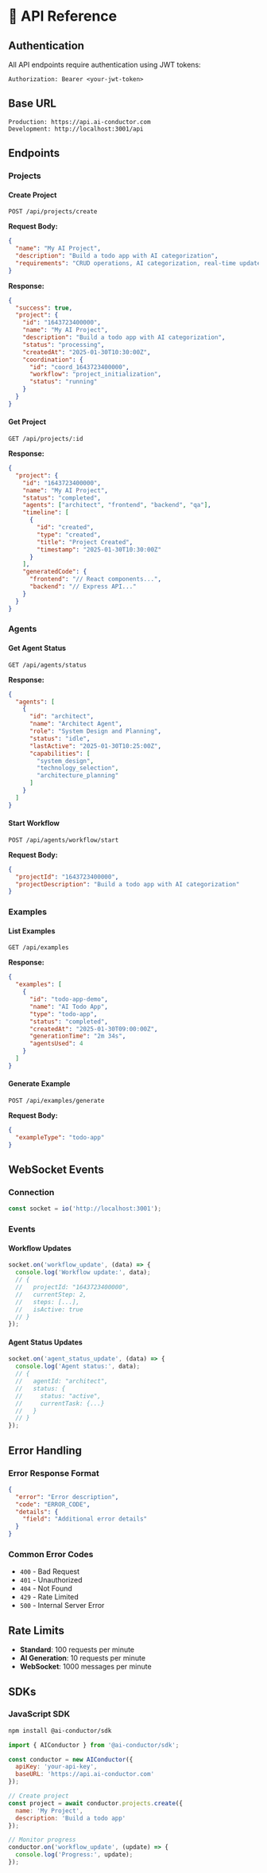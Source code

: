 # 🔌 API Reference

## Authentication

All API endpoints require authentication using JWT tokens:

```http
Authorization: Bearer <your-jwt-token>
```

## Base URL

```
Production: https://api.ai-conductor.com
Development: http://localhost:3001/api
```

## Endpoints

### Projects

#### Create Project
```http
POST /api/projects/create
```

**Request Body:**
```json
{
  "name": "My AI Project",
  "description": "Build a todo app with AI categorization",
  "requirements": "CRUD operations, AI categorization, real-time updates"
}
```

**Response:**
```json
{
  "success": true,
  "project": {
    "id": "1643723400000",
    "name": "My AI Project",
    "description": "Build a todo app with AI categorization",
    "status": "processing",
    "createdAt": "2025-01-30T10:30:00Z",
    "coordination": {
      "id": "coord_1643723400000",
      "workflow": "project_initialization",
      "status": "running"
    }
  }
}
```

#### Get Project
```http
GET /api/projects/:id
```

**Response:**
```json
{
  "project": {
    "id": "1643723400000",
    "name": "My AI Project",
    "status": "completed",
    "agents": ["architect", "frontend", "backend", "qa"],
    "timeline": [
      {
        "id": "created",
        "type": "created",
        "title": "Project Created",
        "timestamp": "2025-01-30T10:30:00Z"
      }
    ],
    "generatedCode": {
      "frontend": "// React components...",
      "backend": "// Express API..."
    }
  }
}
```

### Agents

#### Get Agent Status
```http
GET /api/agents/status
```

**Response:**
```json
{
  "agents": [
    {
      "id": "architect",
      "name": "Architect Agent",
      "role": "System Design and Planning",
      "status": "idle",
      "lastActive": "2025-01-30T10:25:00Z",
      "capabilities": [
        "system_design",
        "technology_selection",
        "architecture_planning"
      ]
    }
  ]
}
```

#### Start Workflow
```http
POST /api/agents/workflow/start
```

**Request Body:**
```json
{
  "projectId": "1643723400000",
  "projectDescription": "Build a todo app with AI categorization"
}
```

### Examples

#### List Examples
```http
GET /api/examples
```

**Response:**
```json
{
  "examples": [
    {
      "id": "todo-app-demo",
      "name": "AI Todo App",
      "type": "todo-app",
      "status": "completed",
      "createdAt": "2025-01-30T09:00:00Z",
      "generationTime": "2m 34s",
      "agentsUsed": 4
    }
  ]
}
```

#### Generate Example
```http
POST /api/examples/generate
```

**Request Body:**
```json
{
  "exampleType": "todo-app"
}
```

## WebSocket Events

### Connection
```javascript
const socket = io('http://localhost:3001');
```

### Events

#### Workflow Updates
```javascript
socket.on('workflow_update', (data) => {
  console.log('Workflow update:', data);
  // {
  //   projectId: "1643723400000",
  //   currentStep: 2,
  //   steps: [...],
  //   isActive: true
  // }
});
```

#### Agent Status Updates
```javascript
socket.on('agent_status_update', (data) => {
  console.log('Agent status:', data);
  // {
  //   agentId: "architect",
  //   status: {
  //     status: "active",
  //     currentTask: {...}
  //   }
  // }
});
```

## Error Handling

### Error Response Format
```json
{
  "error": "Error description",
  "code": "ERROR_CODE",
  "details": {
    "field": "Additional error details"
  }
}
```

### Common Error Codes
- `400` - Bad Request
- `401` - Unauthorized
- `404` - Not Found
- `429` - Rate Limited
- `500` - Internal Server Error

## Rate Limits

- **Standard**: 100 requests per minute
- **AI Generation**: 10 requests per minute
- **WebSocket**: 1000 messages per minute

## SDKs

### JavaScript SDK
```bash
npm install @ai-conductor/sdk
```

```javascript
import { AIConductor } from '@ai-conductor/sdk';

const conductor = new AIConductor({
  apiKey: 'your-api-key',
  baseURL: 'https://api.ai-conductor.com'
});

// Create project
const project = await conductor.projects.create({
  name: 'My Project',
  description: 'Build a todo app'
});

// Monitor progress
conductor.on('workflow_update', (update) => {
  console.log('Progress:', update);
});
```
